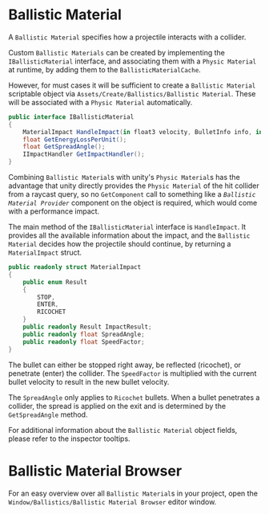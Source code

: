 # Ballistic Material

A `Ballistic Material` specifies how a projectile interacts with a collider.

Custom `Ballistic Materials` can be created by implementing the `IBallisticMaterial` interface, and associating them with a `Physic Material` at runtime, by adding them to the `BallisticMaterialCache`.

However, for must cases it will be sufficient to create a `Ballistic Material` scriptable object via `Assets/Create/Ballistics/Ballistic Material`.
These will be associated with a `Physic Material` automatically.

```C#
public interface IBallisticMaterial
{
    MaterialImpact HandleImpact(in float3 velocity, BulletInfo info, in RaycastHit rayHit);
    float GetEnergyLossPerUnit();
    float GetSpreadAngle();
    IImpactHandler GetImpactHandler();
}
```

Combining `Ballistic Material`s with unity's `Physic Material`s has the advantage that unity directly provides the `Physic Material` of the hit collider from a raycast query, so no `GetComponent` call to something like a *`Ballistic Material Provider`* component on the object is required, which would come with a performance impact.

The main method of the `IBallisticMaterial` interface is `HandleImpact`.
It provides all the available information about the impact, and the `Ballistic Material` decides how the projectile should continue, by returning a `MaterialImpact` struct.

```C#
public readonly struct MaterialImpact
{
    public enum Result
    {
        STOP,
        ENTER,
        RICOCHET
    }
    public readonly Result ImpactResult;
    public readonly float SpreadAngle;
    public readonly float SpeedFactor;
}
```

The bullet can either be stopped right away, be reflected (ricochet), or penetrate (enter) the collider.
The `SpeedFactor` is multiplied with the current bullet velocity to result in the new bullet velocity.

The `SpreadAngle` only applies to `Ricochet` bullets. 
When a bullet penetrates a collider, the spread is applied on the exit and is determined by the `GetSpreadAngle` method.

For additional information about the `Ballistic Material` object fields, please refer to the inspector tooltips.

# Ballistic Material Browser

For an easy overview over all `Ballistic Material`s in your project, open the `Window/Ballistics/Ballistic Material Browser` editor window.